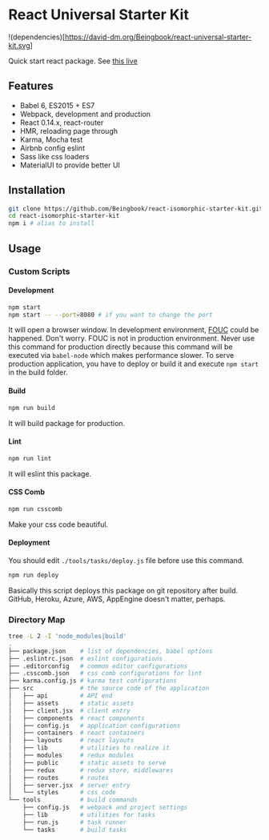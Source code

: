 # React Universal Starter Kit
!(dependencies)[https://david-dm.org/Beingbook/react-universal-starter-kit.svg]

Quick start react package. See [this live](http://react-isomorphic.herokuapp.com/)

## Features

* Babel 6, ES2015 + ES7
* Webpack, development and production
* React 0.14.x, react-router
* HMR, reloading page through
* Karma, Mocha test
* Airbnb config eslint
* Sass like css loaders
* MaterialUI to provide better UI

## Installation

```sh
git clone https://github.com/Beingbook/react-isomorphic-starter-kit.git
cd react-isomorphic-starter-kit
npm i # alias to install
```

## Usage

### Custom Scripts

#### Development

```sh
npm start
npm start -- --port=8080 # if you want to change the port
```

It will open a browser window.
In development environment, [FOUC](https://en.wikipedia.org/wiki/Flash_of_unstyled_content) could be happened.
Don't worry. FOUC is not in production environment.
Never use this command for production directly because this command will be executed via `babel-node` which makes performance slower.
To serve production application, you have to deploy or build it and execute `npm start` in the build folder.

#### Build

```sh
npm run build
```

It will build package for production.

#### Lint

```sh
npm run lint
```

It will eslint this package.

#### CSS Comb

```sh
npm run csscomb
```

Make your css code beautiful.

#### Deployment

You should edit `./tools/tasks/deploy.js` file before use this command.

```sh
npm run deploy
```

Basically this script deploys this package on git repository after build.
GitHub, Heroku, Azure, AWS, AppEngine doesn't matter, perhaps.

### Directory Map

```sh
tree -L 2 -I 'node_modules|build'
.
├── package.json    # list of dependencies, babel options
├── .eslintrc.json  # eslint configurations
├── .editorconfig   # common editor configurations
├── .csscomb.json   # css comb configurations for lint
├── karma.config.js # karma test configurations
├── src             # the source code of the application
│   ├── api         # API end
│   ├── assets      # static assets
│   ├── client.jsx  # client entry
│   ├── components  # react components
│   ├── config.js   # application configurations
│   ├── containers  # react containers
│   ├── layouts     # react layouts
│   ├── lib         # utilities to realize it
│   ├── modules     # redux modules
│   ├── public      # static assets to serve
│   ├── redux       # redux store, middlewares
│   ├── routes      # routes
│   ├── server.jsx  # server entry
│   └── styles      # css code
└── tools           # build commands
    ├── config.js   # webpack and project settings
    ├── lib         # utilities for tasks
    ├── run.js      # task runner
    └── tasks       # build tasks
```
